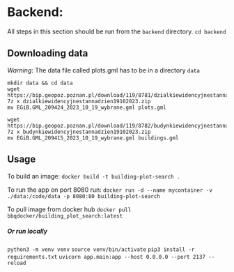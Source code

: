 # Backend:

All steps in this section should be run from the `backend` directory. `cd backend`

## Downloading data

_Warning_: The data file called plots.gml has to be in a directory `data`

```
mkdir data && cd data
wget https://bip.geopoz.poznan.pl/download/119/8781/dzialkiewidencyjnestannadzien19102023.zip
7z x dzialkiewidencyjnestannadzien19102023.zip
mv EGiB.GML_209424_2023_10_19_wybrane.gml plots.gml

wget https://bip.geopoz.poznan.pl/download/119/8782/budynkiewidencyjnestannadzien19102023.zip
7z x budynkiewidencyjnestannadzien19102023.zip
mv EGiB.GML_209415_2023_10_19_wybrane.gml buildings.gml
```

## Usage

To build an image:
`docker build -t building-plot-search .`

To run the app on port 8080 run:
`docker run -d --name mycontainer -v ./data:/code/data -p 8080:80 building-plot-search`

To pull image from docker hub
`docker pull bbqdocker/building_plot_search:latest`

##### Or run locally

`python3 -m venv venv`
`source venv/bin/activate`
`pip3 install -r requirements.txt`
`uvicorn app.main:app --host 0.0.0.0 --port 2137 --reload`
